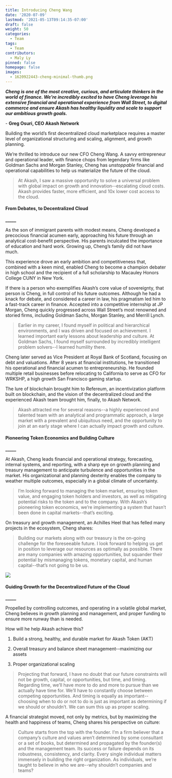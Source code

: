 ```yaml
---
title: Introducing Cheng Wang
date: '2020-07-09'
lastmod: '2021-05-13T09:14:35-07:00'
draft: false
weight: 50
categories:
  - Team
tags:
  - Team
contributors:
  - Maly Ly
pinned: false
homepage: false
images:
  - 1620922443-cheng-minimal-thumb.png
---
```

_**Cheng is one of the most creative, curious, and articulate thinkers in the world of finance. We’re incredibly excited to have Cheng leverage his extensive financial and operational experience from Wall Street, to digital commerce and ensure Akash has healthy liquidity and scale to support our ambitious growth goals.**_  
  
\- **Greg Osuri, CEO Akash Network**

  

Building the world’s first decentralized cloud marketplace requires a master level of organizational structuring and scaling, alignment, and growth planning. 

We’re thrilled to introduce our new CFO Cheng Wang. A savvy entrepreneur and operational leader, with finance chops from legendary firms like Goldman Sachs and Morgan Stanley, Cheng has _unstoppable_ financial and operational capabilities to help us materialize the future of the cloud.

> At Akash, I saw a massive opportunity to solve a universal problem with global impact on growth and innovation--escalating cloud costs. Akash provides faster, more efficient, and 10x lower cost access to the cloud.

#### **From Debates, to Decentralized Cloud**  
**\_\_\_\_\_**

As the son of immigrant parents with modest means, Cheng developed a precocious financial acumen early, approaching his future through an analytical cost-benefit perspective. His parents inculcated the importance of education and hard work. Growing up, Cheng’s family did not have much. 

This experience drove an early ambition and competitiveness that, combined with a keen mind, enabled Cheng to become a champion debater in high school and the recipient of a full scholarship to Macauley Honors College CUNY in New York.  
  
If there is a person who exemplifies Akash’s core value of sovereignty, that person is Cheng, in full control of his future outcomes. Although he had a knack for debate, and considered a career in law, his pragmatism led him to a fast-track career in finance. Accepted into a competitive internship at JP Morgan, Cheng quickly progressed across Wall Street’s most renowned and storied firms, including Goldman Sachs, Morgan Stanley, and Merrill Lynch. 

> Earlier in my career, I found myself in political and hierarchical environments, and I was driven and focused on achievement. I learned important early lessons about leadership and culture. At Goldman Sachs, I found myself surrounded by incredibly intelligent problem solvers--I learned humility there.

Cheng later served as Vice President at Royal Bank of Scotland, focusing on debt and valuations. After 8 years at financial institutions, he transitioned his operational and financial acumen to entrepreneurship. He founded multiple retail businesses before relocating to California to serve as CFO for WRKSHP, a high growth San Francisco gaming startup.

The lure of blockchain brought him to Refereum, an incentivization platform built on blockchain, and the vision of the decentralized cloud and the experienced Akash team brought him, finally, to Akash Network.

> Akash attracted me for several reasons--a highly experienced and talented team with an analytical and programmatic approach, a large market with a prevalent and ubiquitous need, and the opportunity to join at an early stage where I can actually impact growth and culture.

#### **Pioneering Token Economics and Building Culture**  
**\_\_\_\_\_**

At Akash, Cheng leads financial and operational strategy, forecasting, internal systems, and reporting, with a sharp eye on growth planning and treasury management to anticipate turbulence and opportunities in the market. His organizational and planning dexterity enables the company to weather multiple outcomes, especially in a global climate of uncertainty. 

> I’m looking forward to managing the token market, ensuring token value, and engaging token holders and investors, as well as mitigating potential risks to the token and to the company. With Akash’s pioneering token economics, we’re implementing a system that hasn’t been done in capital markets--that’s exciting.

On treasury and growth management, an Achilles Heel that has felled many projects in the ecosystem, Cheng shares:

> Building our markets along with our treasury is the on-going challenge for the foreseeable future. I look forward to helping us get in position to leverage our resources as optimally as possible. There are many companies with amazing opportunities, but squander their potential by mismanaging tokens, monetary capital, and human capital--that’s not going to be us.

![](https://www.datocms-assets.com/45776/1620922423-cheng-pic.jpg)

#### **Guiding Growth for the Decentralized Future of the Cloud**  
**\_\_\_\_\_**

Propelled by controlling outcomes, and operating in a volatile global market, Cheng believes in growth planning and management, and proper funding to ensure more runway than is needed.

How will he help Akash achieve this?

1) Build a strong, healthy, and durable market for Akash Token (AKT)

2) Overall treasury and balance sheet management--maximizing our assets

3) Proper organizational scaling 

> Projecting that forward, I have no doubt that our future constraints will not be growth, capital, or opportunities, but time, and timing. Regarding time, we’ll have more to do and more to pursue than we actually have time for. We’ll have to constantly choose between competing opportunities. And timing is equally as important--choosing when to do or not to do is just as important as determining if we should or shouldn’t. We can sum this up as proper scaling.

A financial strategist moved, not only by metrics, but by maximizing the health and happiness of teams, Cheng shares his perspective on culture:

> Culture starts from the top with the founder. I’m a firm believer that a company’s culture and values aren’t determined by some consultant or a set of books, but determined and propagated by the founder(s) and the management team. Its success or failure depends on its robustness, consistency, and clarity. Every single individual matters immensely in building the right organization. As individuals, we’re taught to believe in who we are--why shouldn’t companies and teams?